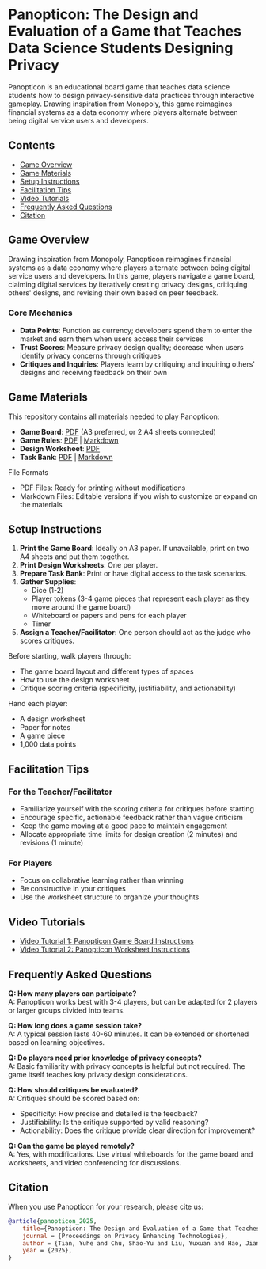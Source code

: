 # Panopticon: The Design and Evaluation of a Game that Teaches Data Science Students Designing Privacy

Panopticon is an educational board game that teaches data science students how to design privacy-sensitive data practices through interactive gameplay. Drawing inspiration from Monopoly, this game reimagines financial systems as a data economy where players alternate between being digital service users and developers.

## Contents

- [Game Overview](#game-overview)
- [Game Materials](#game-materials)
- [Setup Instructions](#setup-instructions)
- [Facilitation Tips](#facilitation-tips)
- [Video Tutorials](#video-tutorials)
- [Frequently Asked Questions](#frequently-asked-questions)
- [Citation](#citation)

## Game Overview

Drawing inspiration from Monopoly, Panopticon reimagines financial systems as a data economy where players alternate between being digital service users and developers. In this game, players navigate a game board, claiming digital services by iteratively creating privacy designs, critiquing others' designs, and revising their own based on peer feedback. 

### Core Mechanics

- **Data Points**: Function as currency; developers spend them to enter the market and earn them when users access their services
- **Trust Scores**: Measure privacy design quality; decrease when users identify privacy concerns through critiques
- **Critiques and Inquiries**: Players learn by critiquing and inquiring others' designs and receiving feedback on their own

## Game Materials

This repository contains all materials needed to play Panopticon:

- **Game Board**: [PDF](game_board.pdf) (A3 preferred, or 2 A4 sheets connected)
- **Game Rules**: [PDF](panopticon_rules.pdf) | [Markdown](panopticon_rules.md)
- **Design Worksheet**: [PDF](Worksheet.pdf) 
- **Task Bank**: [PDF](task_bank.pdf) | [Markdown](task_bank.md)

File Formats
- PDF Files: Ready for printing without modifications
- Markdown Files: Editable versions if you wish to customize or expand on the materials

## Setup Instructions

1. **Print the Game Board**: Ideally on A3 paper. If unavailable, print on two A4 sheets and put them together.
2. **Print Design Worksheets**: One per player.
3. **Prepare Task Bank**: Print or have digital access to the task scenarios.
4. **Gather Supplies**:
    - Dice (1-2)
    - Player tokens (3-4 game pieces that represent each player as they move around the game board)
    - Whiteboard or papers and pens for each player
    - Timer
5. **Assign a Teacher/Facilitator**: One person should act as the judge who scores critiques.

Before starting, walk players through:
- The game board layout and different types of spaces
- How to use the design worksheet 
- Critique scoring criteria (specificity, justifiability, and actionability)

Hand each player:
- A design worksheet
- Paper for notes
- A game piece
- 1,000 data points


## Facilitation Tips

### For the Teacher/Facilitator
- Familiarize yourself with the scoring criteria for critiques before starting
- Encourage specific, actionable feedback rather than vague criticism
- Keep the game moving at a good pace to maintain engagement
- Allocate appropriate time limits for design creation (2 minutes) and revisions (1 minute)

### For Players
- Focus on collabrative learning rather than winning
- Be constructive in your critiques
- Use the worksheet structure to organize your thoughts

## Video Tutorials

- [Video Tutorial 1: Panopticon Game Board Instructions](https://youtu.be/-VNpmpUtGq8)
- [Video Tutorial 2: Panopticon Worksheet Instructions](https://youtu.be/7JbWdBSkWDc)

## Frequently Asked Questions

**Q: How many players can participate?**  
A: Panopticon works best with 3-4 players, but can be adapted for 2 players or larger groups divided into teams.

**Q: How long does a game session take?**  
A: A typical session lasts 40-60 minutes. It can be extended or shortened based on learning objectives.

**Q: Do players need prior knowledge of privacy concepts?**  
A: Basic familiarity with privacy concepts is helpful but not required. The game itself teaches key privacy design considerations.

**Q: How should critiques be evaluated?**  
A: Critiques should be scored based on:
- Specificity: How precise and detailed is the feedback?
- Justifiability: Is the critique supported by valid reasoning?
- Actionability: Does the critique provide clear direction for improvement?

**Q: Can the game be played remotely?**  
A: Yes, with modifications. Use virtual whiteboards for the game board and worksheets, and video conferencing for discussions.

## Citation
When you use Panopticon for your research, please cite us:
```bibtex
@article{panopticon_2025,
    title={Panopticon: The Design and Evaluation of a Game that Teaches Data Science Students Designing Privacy},
    journal = {Proceedings on Privacy Enhancing Technologies},
    author = {Tian, Yuhe and Chu, Shao-Yu and Liu, Yuxuan and Hao, Jianjin},
	year = {2025},
}
